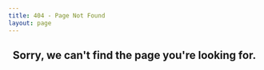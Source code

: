 ```yaml
---
title: 404 - Page Not Found
layout: page
---
```


<div style="text-align: center">
  <h2>Sorry, we can't find the page you're looking for.</h2>
</div>
